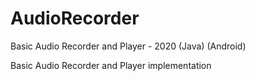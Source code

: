 # AudioRecorder
<p>Basic Audio Recorder and Player - 2020 (Java) (Android)</p>
<p>Basic Audio Recorder and Player implementation</p>
